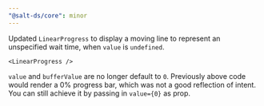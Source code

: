 ```yaml
---
"@salt-ds/core": minor
---
```


Updated `LinearProgress` to display a moving line to represent an unspecified wait time, when `value` is `undefined`.

`<LinearProgress />`

`value` and `bufferValue` are no longer default to `0`. Previously above code would render a 0% progress bar, which was not a good reflection of intent. You can still achieve it by passing in `value={0}` as prop.

